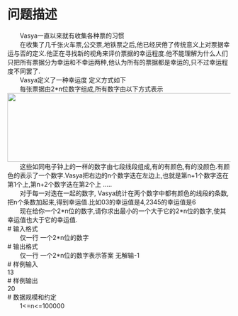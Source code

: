 <div id="pcont1" style="margin-top:20px; display:block;">

# 问题描述

<div class="pdcont">　　Vasya一直以来就有收集各种票的习惯<br/>
　　在收集了几千张火车票,公交票,地铁票之后,他已经厌倦了传统意义上对票据幸运与否的定义.他正在寻找新的视角来评价票据的幸运程度.他不能理解为什么人们只把所有票据分为幸运和不幸运两种,他认为所有的票据都是幸运的,只不过幸运程度不同罢了.<br/>
　　Vasya定义了一种幸运度 定义方式如下<br/>
　　每张票据由2*n位数字组成,所有数字由以下方式表示<br/>
<img src="source/tsinsen/A1444/img/aHR0cDovL3d3dy50c2luc2VuLmNvbS9SZXF1aXJlRmlsZS5kbz9maWQ9NTc3M2JtVDc=.do" width="792" height="155"/><br/>
　　这些如同电子钟上的一样的数字由七段线段组成,有的有颜色,有的没颜色.有颜色的表示了一个数字.Vasya把右边的n个数字迭在左边上,也就是第n+1个数字迭在第1个上,第n+2个数字迭在第2个上 …..<br/>
　　对于每一对迭在一起的数字, Vasya统计在两个数字中都有颜色的线段的条数,把n个条数加起来,得到幸运值.比如03的幸运值是4,2345的幸运值是6<br/>
　　现在给你一个2*n位的数字,请你求出最小的一个大于它的2*n位的数字,使其幸运值也大于它的幸运值.</div>
# 输入格式

<div class="pdcont">　　仅一行 一个2*n位的数字</div>
# 输出格式

<div class="pdcont">　　仅一行 一个2*n位的数字表示答案 无解输-1</div>
# 样例输入

<div class="pddata">13</div>
# 样例输出

<div class="pddata">20</div>
# 数据规模和约定

<div class="pdcont">　　1&lt;=n&lt;=100000</div>

</div>